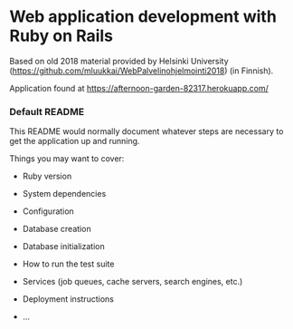 # Web application development with Ruby on Rails

Based on old 2018 material provided by Helsinki University (https://github.com/mluukkai/WebPalvelinohjelmointi2018) (in Finnish).

Application found at https://afternoon-garden-82317.herokuapp.com/

### Default README

This README would normally document whatever steps are necessary to get the
application up and running.

Things you may want to cover:

* Ruby version

* System dependencies

* Configuration

* Database creation

* Database initialization

* How to run the test suite

* Services (job queues, cache servers, search engines, etc.)

* Deployment instructions

* ...
